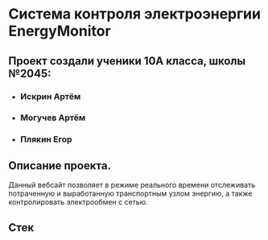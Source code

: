 # Система контроля электроэнергии EnergyMonitor
## Проект создали ученики 10А класса, школы №2045:
* ### Искрин Артём
* ### Могучев Артём
* ### Плякин Егор
## Описание проекта.
Данный вебсайт позволяет в режиме реального времени отслеживать потраченную и выработанную транспортным узлом энергию, а также контролировать электрообмен с сетью.
## Стек

  
